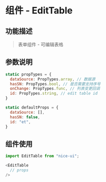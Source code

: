 # 组件 - EditTable

## 功能描述

> 表单组件 - 可编辑表格

## 参数说明

```javascript
static propTypes = {
  dataSource: PropTypes.array, // 数据源
  hasSN: PropTypes.bool, // 是否需要支持序号
  onChange: PropTypes.func, // 列表变更回调
  id: PropTypes.string, // edit table id
}

static defaultProps = {
  dataSource: [],
  hasSN: false,
  id: "et",
}
```

## 组件使用

```javascript
import EditTable from "nice-ui";

<EditTable
  // props
/>
```